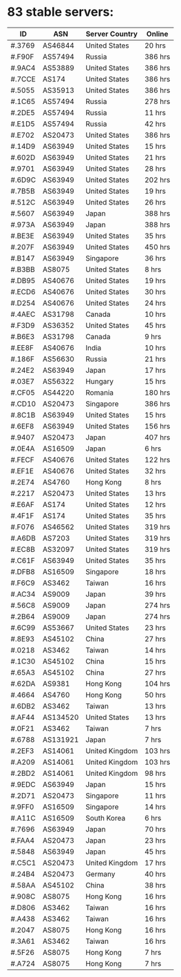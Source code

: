 # 83 stable servers:

| ID | ASN | Server Country | Online |
| ------ | ------ | ------ | ------ |
| #.3769 | AS46844 | United States | 20 hrs |
| #.F90F | AS57494 | Russia | 386 hrs |
| #.9AC4 | AS53889 | United States | 386 hrs |
| #.7CCE | AS174 | United States | 386 hrs |
| #.5055 | AS35913 | United States | 386 hrs |
| #.1C65 | AS57494 | Russia | 278 hrs |
| #.2DE5 | AS57494 | Russia | 11 hrs |
| #.E1D5 | AS57494 | Russia | 42 hrs |
| #.E702 | AS20473 | United States | 386 hrs |
| #.14D9 | AS63949 | United States | 15 hrs |
| #.602D | AS63949 | United States | 21 hrs |
| #.9701 | AS63949 | United States | 28 hrs |
| #.6D9C | AS63949 | United States | 202 hrs |
| #.7B5B | AS63949 | United States | 19 hrs |
| #.512C | AS63949 | United States | 26 hrs |
| #.5607 | AS63949 | Japan | 388 hrs |
| #.973A | AS63949 | Japan | 388 hrs |
| #.BE3E | AS63949 | United States | 35 hrs |
| #.207F | AS63949 | United States | 450 hrs |
| #.B147 | AS63949 | Singapore | 36 hrs |
| #.B3BB | AS8075 | United States | 8 hrs |
| #.DB95 | AS40676 | United States | 19 hrs |
| #.ECD6 | AS40676 | United States | 30 hrs |
| #.D254 | AS40676 | United States | 24 hrs |
| #.4AEC | AS31798 | Canada | 10 hrs |
| #.F3D9 | AS36352 | United States | 45 hrs |
| #.B6E3 | AS31798 | Canada | 9 hrs |
| #.EE8F | AS40676 | India | 10 hrs |
| #.186F | AS56630 | Russia | 21 hrs |
| #.24E2 | AS63949 | Japan | 17 hrs |
| #.03E7 | AS56322 | Hungary | 15 hrs |
| #.CF05 | AS44220 | Romania | 180 hrs |
| #.CD10 | AS20473 | Singapore | 386 hrs |
| #.8C1B | AS63949 | United States | 15 hrs |
| #.6EF8 | AS63949 | United States | 156 hrs |
| #.9407 | AS20473 | Japan | 407 hrs |
| #.0E4A | AS16509 | Japan | 6 hrs |
| #.FECF | AS40676 | United States | 122 hrs |
| #.EF1E | AS40676 | United States | 32 hrs |
| #.2E74 | AS4760 | Hong Kong | 8 hrs |
| #.2217 | AS20473 | United States | 13 hrs |
| #.E6AF | AS174 | United States | 12 hrs |
| #.4F1F | AS174 | United States | 35 hrs |
| #.F076 | AS46562 | United States | 319 hrs |
| #.A6DB | AS7203 | United States | 319 hrs |
| #.EC8B | AS32097 | United States | 319 hrs |
| #.C61F | AS63949 | United States | 35 hrs |
| #.DFB8 | AS16509 | Singapore | 18 hrs |
| #.F6C9 | AS3462 | Taiwan | 16 hrs |
| #.AC34 | AS9009 | Japan | 39 hrs |
| #.56C8 | AS9009 | Japan | 274 hrs |
| #.2B64 | AS9009 | Japan | 274 hrs |
| #.6C99 | AS53667 | United States | 23 hrs |
| #.8E93 | AS45102 | China | 27 hrs |
| #.0218 | AS3462 | Taiwan | 14 hrs |
| #.1C30 | AS45102 | China | 15 hrs |
| #.65A3 | AS45102 | China | 27 hrs |
| #.62DA | AS9381 | Hong Kong | 104 hrs |
| #.4664 | AS4760 | Hong Kong | 50 hrs |
| #.6DB2 | AS3462 | Taiwan | 13 hrs |
| #.AF44 | AS134520 | United States | 13 hrs |
| #.0F21 | AS3462 | Taiwan | 7 hrs |
| #.6788 | AS131921 | Japan | 7 hrs |
| #.2EF3 | AS14061 | United Kingdom | 103 hrs |
| #.A209 | AS14061 | United Kingdom | 103 hrs |
| #.2BD2 | AS14061 | United Kingdom | 98 hrs |
| #.9EDC | AS63949 | Japan | 15 hrs |
| #.2D71 | AS20473 | Singapore | 11 hrs |
| #.9FF0 | AS16509 | Singapore | 14 hrs |
| #.A11C | AS16509 | South Korea | 6 hrs |
| #.7696 | AS63949 | Japan | 70 hrs |
| #.FAA4 | AS20473 | Japan | 23 hrs |
| #.5848 | AS63949 | Japan | 45 hrs |
| #.C5C1 | AS20473 | United Kingdom | 17 hrs |
| #.24B4 | AS20473 | Germany | 40 hrs |
| #.58AA | AS45102 | China | 38 hrs |
| #.908C | AS8075 | Hong Kong | 16 hrs |
| #.D806 | AS3462 | Taiwan | 16 hrs |
| #.A438 | AS3462 | Taiwan | 16 hrs |
| #.2047 | AS8075 | Hong Kong | 16 hrs |
| #.3A61 | AS3462 | Taiwan | 16 hrs |
| #.5F26 | AS8075 | Hong Kong | 7 hrs |
| #.A724 | AS8075 | Hong Kong | 7 hrs |

